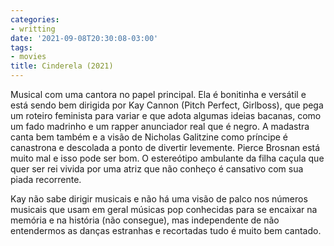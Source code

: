 ```yaml
---
categories:
- writting
date: '2021-09-08T20:30:08-03:00'
tags:
- movies
title: Cinderela (2021)
---
```


Musical com uma cantora no papel principal. Ela é bonitinha e versátil e está sendo bem dirigida por Kay Cannon (Pitch Perfect, Girlboss), que pega um roteiro feminista para variar e que adota algumas ideias bacanas, como um fado madrinho e um rapper anunciador real que é negro. A madastra canta bem também e a visão de Nicholas Galitzine como príncipe é canastrona e descolada a ponto de divertir levemente. Pierce Brosnan está muito mal e isso pode ser bom. O estereótipo ambulante da filha caçula que quer ser rei vivida por uma atriz que não conheço é cansativo com sua piada recorrente.

Kay não sabe dirigir musicais e não há uma visão de palco nos números musicais que usam em geral músicas pop conhecidas para se encaixar na memória e na história (não consegue), mas independente de não entendermos as danças estranhas e recortadas tudo é muito bem cantado.

